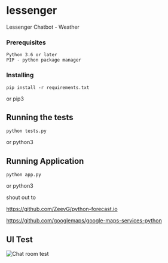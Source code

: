 
# lessenger

Lessenger Chatbot - Weather


### Prerequisites

```
Python 3.6 or later
PIP - python package manager
```

### Installing

```
pip install -r requirements.txt
```

or pip3

## Running the tests

```
python tests.py
```
or python3

## Running Application

```
python app.py
```
or python3

shout out to 

https://github.com/ZeevG/python-forecast.io

https://github.com/googlemaps/google-maps-services-python

## UI Test 

![Chat room test](https://i.imgur.com/vq4l4l6.png)

